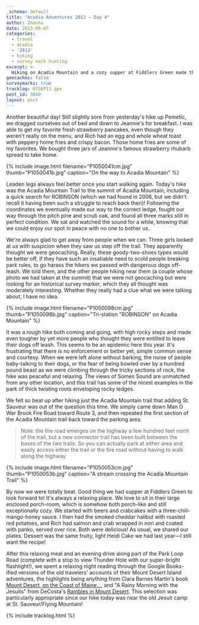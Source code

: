 ```yaml
---
_schema: default
title: "Acadia Adventures 2013 – Day 4"
author: Zhanna
date: 2013-09-07
categories:
  - travel
  - acadia
  - '2013'
  - hiking
  - survey mark hunting
excerpt: >-
  Hiking on Acadia Mountain and a cozy supper at Fiddlers Green made this day perfect.
geocaches: false
surveymarks: true
tracklog: 07SEP13.gpx
post_id: 3840
layout: post   
---
```


Another beautiful day!  Still slightly sore from yesterday's hike up Pemetic, we dragged ourselves out of bed and down to Jeannie's for breakfast.  I was able to get my favorite fresh strawberry pancakes, even though they weren't really on the menu, and Rich had an egg and whole wheat toast with peppery home fries and crispy bacon. Those home fries are some of my favorites. We bought three jars of Jeannie's famous strawberry rhubarb spread to take home.

{% include image.html filename="P1050041cm.jpg" thumb="P1050041b.jpg" caption="On the way to Acadia Mountain" %}

Leaden legs always feel better once you start walking again. Today's hike was the Acadia Mountain Trail to the summit of Acadia Mountain, including a quick search for ROBINSON (which we had found in 2006, but we didn't recall it having been such a struggle to reach back then)!  Following the coordinates we eventually made our way to the correct ledge, fought our way through the pitch pine and scrub oak, and found all three marks still in perfect condition. We sat and watched the sound for a while, knowing that we could enjoy our spot in peace with no one to bother us.

We're always glad to get away from people when we can. Three girls looked at us with suspicion when they saw us step off the trail. They apparently thought we were geocaching. Really, these goody-two-shoes types would be better off, if they have such an insatiable need to scold people breaking park rules, to go harass the hikers we passed with dangerous dogs off-leash. We told them, and the other people hiking near them (a couple whose photo we had taken at the summit) that we were not geocaching but were looking for an historical survey marker, which they all thought was moderately interesting. Whether they really had a clue what we were talking about, I have no idea.

{% include image.html filename="P1050098cm.jpg" thumb="P1050098b.jpg" caption="Tri-station &quot;ROBINSON&quot; on Acadia Mountain" %}

It was a rough hike both coming and going, with high rocky steps and made even tougher by yet more people who thought they were entitled to leave their dogs off leash.  This seems to be an epidemic here this year. It's frustrating that there is no enforcement or better yet, simple common sense and courtesy. When we were left alone without barking, the noise of people baby-talking to their dogs, or the fear of being bowled over by a hundred pound beast as we were climbing through the tricky sections of rock, the hike was peaceful and relaxing.  The views of Somes Sound are unmatched from any other location, and this trail has some of the nicest examples in the park of thick twisting roots enveloping rocky ledges. 

We felt so beat up after hiking just the Acadia Mountain trail that adding St. Sauveur was out of the question this time.  We simply came down Man O War Brook Fire Road toward Route 3, and then repeated the first section of the Acadia Mountain trail back toward the parking area.  

> Note: the fire road emerges on the highway a few hundred feet north of the trail, but a new connector trail has been built between the bases of the two trails.  So you can actually park at either area and easily access either the trail or the fire road without having to walk along the highway.

{% include image.html filename="P1050053cm.jpg" thumb="P1050053b.jpg" caption="A stream crossing the Acadia Mountain Trail" %}

By now we were totally beat.  Good thing we had supper at Fiddlers Green to look forward to!  It's always a relaxing place. We love to sit in their large enclosed porch-room, which is somehow both porch-like and still exceptionally cozy.  We started with beers and crabcakes with a three-chili-mango-honey sauce. I then had the smoked cheddar halibut with roasted red potatoes, and Rich had salmon and crab wrapped in nori and coated with panko, served over rice.  Both were delicious!  As usual, we shared our plates.  Dessert was the same fruity, light Heidi Cake we had last year—I still want the recipe!  

After this relaxing meal and an evening drive along part of the Park Loop Road (complete with a stop to view Thunder Hole with our super-bright flashlight!), we spent a relaxing night reading through the Google Books-ified versions of the old travelers' accounts of their Mount Desert Island adventures, the highlights being anything from Clara Barnes Martin's book [Mount Desert, on the Coast of Maine...](https://books.google.com/books?id=U7gCAAAAMAAJ&dq=barnes&pg=PP1#v=onepage&q&f=false), and "A Rainy Morning with the Jesuits" from DeCosta's [Rambles in Mount Desert](https://books.google.com/books?id=WPVLAAAAMAAJ&dq=decosta&pg=PP1#v=onepage&q&f=false).  This selection was particularly appropriate since our hike today was near the old Jesuit camp at St. Sauveur/Flying Mountain!

{% include tracklog.html %}
